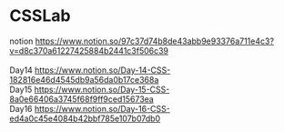 # CSSLab
notion  https://www.notion.so/97c37d74b8de43abb9e93376a711e4c3?v=d8c370a61227425884b2441c3f506c39<Br><br>
Day14 https://www.notion.so/Day-14-CSS-182816e46d4545db9a56da0b17ce368a <br>
Day15 https://www.notion.so/Day-15-CSS-8a0e66406a3745f68f9ff9ced15673ea <br>
Day16 https://www.notion.so/Day-16-CSS-ed4a0c45e4084b42bbf785e107b07db0 <Br>
